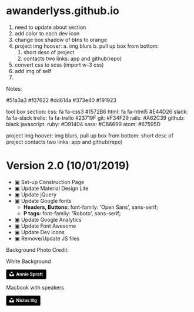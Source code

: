 # awanderlyss.github.io

1. need to update about section
2. add color to each dev icon
3. change box shadow of btns to orange
4. project img hoover:
    a. img blurs
    b. pull up box from bottom:
      1. short desc of project
      2. contacts two links: app and github(repo)
5. convert css to scss (import w-3 css)
6. add img of self
7.


Notes:

#51a3a3
#f07622
#dd614a
#373e40
#191923


tool box section:
  css:        fa fa-css3   #1572B6
  html:       fa fa-html5  #E44D26
  slack:      fa fa-slack
  trello:     fa fa-trello #23719F
  git:                     #F34F29
  rails:                   #A62C39
  github:                  black
  javascript:
  ruby:                    #D91404
  sass:                    #CB6699
  atom:                    #67595D


  project img hoover:
    img blurs,
    pull up box from bottom:
      short desc of project
      contacts two links: app and github(repo)


<h1> Version 2.0 (10/01/2019) </h1>

<ul>
  <li>&#9635; Set-up Construction Page</li>
  <li>&#9635; Update Material Design Lite</li>
  <li>&#9635; Update jQuery </li>
  <li>
    &#9635; Update Google fonts
    <ul>
      <li><strong>Headers, Buttons:</strong> font-family: 'Open Sans', sans-serif;</li>
      <li><strong>P tags:</strong> font-family: 'Roboto', sans-serif;</li>
    </ul>
  </li>
  <li>&#9635; Update Google Analytics </li>
  <li>&#9635; Update Font Awesome </li>
  <li>&#9635; Update Dev Icons </li>
  <li>&#9635; Remove/Update JS files </li>
</ul>

Background Photo Credit:

<p>White Background</p>
<a style="background-color:black;color:white;text-decoration:none;padding:4px 6px;font-family:-apple-system, BlinkMacSystemFont, &quot;San Francisco&quot;, &quot;Helvetica Neue&quot;, Helvetica, Ubuntu, Roboto, Noto, &quot;Segoe UI&quot;, Arial, sans-serif;font-size:12px;font-weight:bold;line-height:1.2;display:inline-block;border-radius:3px" href="https://unsplash.com/@anniespratt?utm_medium=referral&amp;utm_campaign=photographer-credit&amp;utm_content=creditBadge" target="_blank" rel="noopener noreferrer" title="Download free do whatever you want high-resolution photos from Annie Spratt"><span style="display:inline-block;padding:2px 3px"><svg xmlns="http://www.w3.org/2000/svg" style="height:12px;width:auto;position:relative;vertical-align:middle;top:-2px;fill:white" viewBox="0 0 32 32"><title>unsplash-logo</title><path d="M10 9V0h12v9H10zm12 5h10v18H0V14h10v9h12v-9z"></path></svg></span><span style="display:inline-block;padding:2px 3px">Annie Spratt</span></a>

<p>Macbook with speakers</p>
<a style="background-color:black;color:white;text-decoration:none;padding:4px 6px;font-family:-apple-system, BlinkMacSystemFont, &quot;San Francisco&quot;, &quot;Helvetica Neue&quot;, Helvetica, Ubuntu, Roboto, Noto, &quot;Segoe UI&quot;, Arial, sans-serif;font-size:12px;font-weight:bold;line-height:1.2;display:inline-block;border-radius:3px" href="https://unsplash.com/@nicklbaert?utm_medium=referral&amp;utm_campaign=photographer-credit&amp;utm_content=creditBadge" target="_blank" rel="noopener noreferrer" title="Download free do whatever you want high-resolution photos from Niclas Illg"><span style="display:inline-block;padding:2px 3px"><svg xmlns="http://www.w3.org/2000/svg" style="height:12px;width:auto;position:relative;vertical-align:middle;top:-2px;fill:white" viewBox="0 0 32 32"><title>unsplash-logo</title><path d="M10 9V0h12v9H10zm12 5h10v18H0V14h10v9h12v-9z"></path></svg></span><span style="display:inline-block;padding:2px 3px">Niclas Illg</span></a>
